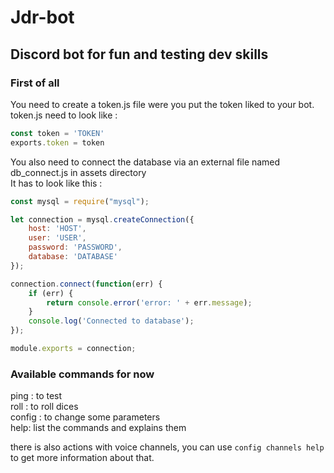 # Jdr-bot

## Discord bot for fun and testing dev skills

### First of all
You need to create a token.js file were you put the token liked to your bot.
token.js need to look like :

```js
const token = 'TOKEN'
exports.token = token
```
You also need to connect the database via an external file named db_connect.js in assets directory\
It has to look like this :
```js
const mysql = require("mysql");

let connection = mysql.createConnection({
    host: 'HOST',
    user: 'USER',
    password: 'PASSWORD',
    database: 'DATABASE'
});

connection.connect(function(err) {
    if (err) {
        return console.error('error: ' + err.message);
    }
    console.log('Connected to database');
});

module.exports = connection;
```
### Available commands for now
ping : to test\
roll : to roll dices\
config : to change some parameters\
help: list the commands and explains them

there is also actions with voice channels, you can use ```config channels help``` to get more information about that.

